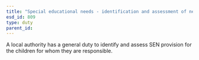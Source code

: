 ```yaml
---
title: "Special educational needs - identification and assessment of needs"
esd_id: 809
type: duty
parent_id:  
---
```


A local authority has a general duty to identify and assess SEN provision for the children for whom they are responsible.


